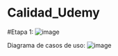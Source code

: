 # Calidad_Udemy

#Etapa 1:
![image](https://user-images.githubusercontent.com/15520623/137440082-6850ff69-3655-4462-9e6b-8f21ed19f943.png)


Diagrama de casos de uso:
![image](https://user-images.githubusercontent.com/49110761/137398305-0ce7f0d3-69fe-4a19-95dd-acbd14291c98.png)
